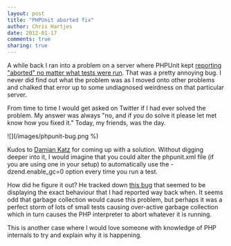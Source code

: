 ```yaml
---
layout: post
title: "PHPUnit aborted fix" 
author: Chris Hartjes
date: 2012-01-17
comments: true 
sharing: true 
---
```

A while back I ran into a problem on a server where PHPUnit kept [reporting
"aborted" no matter what tests were run](http://stackoverflow.com/questions/3065563/phpunit-reporting-aborted-no-matter-what-tests-are-run/8898712). 
That was a pretty annoying bug. I never did find out what the problem was
as I moved onto other problems and chalked that error up to some undiagnosed
weirdness on that particular server.

From time to time I would get asked on Twitter if I had ever solved the 
problem. My answer was always "no, and if *you* do solve it please let
met know how you fixed it." Today, my friends, was the day.

![](/images/phpunit-bug.png %)

Kudos to [Damian Katz](https://twitter.com/demiankatz) for coming up with a
solution. Without digging deeper into it, I would imagine that you could
alter the phpunit.xml file (if you are using one in your setup) to automatically
use the -dzend.enable\_gc=0 option every time you run a test.

How did he figure it out? He tracked down [this bug](https://bugs.php.net/bug.php?id=53976) that
seemed to be displaying the exact behaviour that I had reported way back when.
It seems odd that garbage collection would cause this problem, but perhaps it
was a perfect storm of lots of small tests causing over-active garbage collection
which in turn causes the PHP interpreter to abort whatever it is running.

This is another case where I would love someone with knowledge of PHP internals
to try and explain why it is happening.
